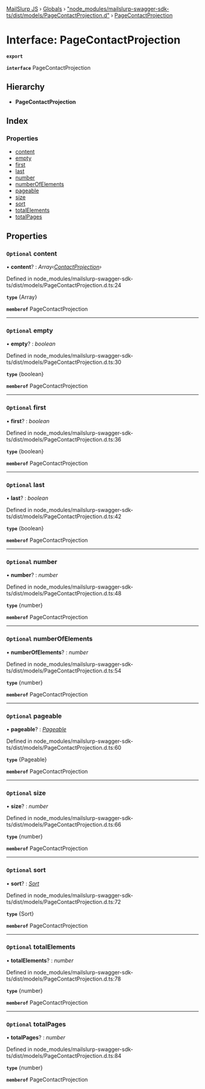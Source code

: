 [MailSlurp JS](../README.md) › [Globals](../globals.md) › ["node_modules/mailslurp-swagger-sdk-ts/dist/models/PageContactProjection.d"](../modules/_node_modules_mailslurp_swagger_sdk_ts_dist_models_pagecontactprojection_d_.md) › [PageContactProjection](_node_modules_mailslurp_swagger_sdk_ts_dist_models_pagecontactprojection_d_.pagecontactprojection.md)

# Interface: PageContactProjection

**`export`** 

**`interface`** PageContactProjection

## Hierarchy

* **PageContactProjection**

## Index

### Properties

* [content](_node_modules_mailslurp_swagger_sdk_ts_dist_models_pagecontactprojection_d_.pagecontactprojection.md#optional-content)
* [empty](_node_modules_mailslurp_swagger_sdk_ts_dist_models_pagecontactprojection_d_.pagecontactprojection.md#optional-empty)
* [first](_node_modules_mailslurp_swagger_sdk_ts_dist_models_pagecontactprojection_d_.pagecontactprojection.md#optional-first)
* [last](_node_modules_mailslurp_swagger_sdk_ts_dist_models_pagecontactprojection_d_.pagecontactprojection.md#optional-last)
* [number](_node_modules_mailslurp_swagger_sdk_ts_dist_models_pagecontactprojection_d_.pagecontactprojection.md#optional-number)
* [numberOfElements](_node_modules_mailslurp_swagger_sdk_ts_dist_models_pagecontactprojection_d_.pagecontactprojection.md#optional-numberofelements)
* [pageable](_node_modules_mailslurp_swagger_sdk_ts_dist_models_pagecontactprojection_d_.pagecontactprojection.md#optional-pageable)
* [size](_node_modules_mailslurp_swagger_sdk_ts_dist_models_pagecontactprojection_d_.pagecontactprojection.md#optional-size)
* [sort](_node_modules_mailslurp_swagger_sdk_ts_dist_models_pagecontactprojection_d_.pagecontactprojection.md#optional-sort)
* [totalElements](_node_modules_mailslurp_swagger_sdk_ts_dist_models_pagecontactprojection_d_.pagecontactprojection.md#optional-totalelements)
* [totalPages](_node_modules_mailslurp_swagger_sdk_ts_dist_models_pagecontactprojection_d_.pagecontactprojection.md#optional-totalpages)

## Properties

### `Optional` content

• **content**? : *Array‹[ContactProjection](_node_modules_mailslurp_swagger_sdk_ts_dist_models_contactprojection_d_.contactprojection.md)›*

Defined in node_modules/mailslurp-swagger-sdk-ts/dist/models/PageContactProjection.d.ts:24

**`type`** {Array<ContactProjection>}

**`memberof`** PageContactProjection

___

### `Optional` empty

• **empty**? : *boolean*

Defined in node_modules/mailslurp-swagger-sdk-ts/dist/models/PageContactProjection.d.ts:30

**`type`** {boolean}

**`memberof`** PageContactProjection

___

### `Optional` first

• **first**? : *boolean*

Defined in node_modules/mailslurp-swagger-sdk-ts/dist/models/PageContactProjection.d.ts:36

**`type`** {boolean}

**`memberof`** PageContactProjection

___

### `Optional` last

• **last**? : *boolean*

Defined in node_modules/mailslurp-swagger-sdk-ts/dist/models/PageContactProjection.d.ts:42

**`type`** {boolean}

**`memberof`** PageContactProjection

___

### `Optional` number

• **number**? : *number*

Defined in node_modules/mailslurp-swagger-sdk-ts/dist/models/PageContactProjection.d.ts:48

**`type`** {number}

**`memberof`** PageContactProjection

___

### `Optional` numberOfElements

• **numberOfElements**? : *number*

Defined in node_modules/mailslurp-swagger-sdk-ts/dist/models/PageContactProjection.d.ts:54

**`type`** {number}

**`memberof`** PageContactProjection

___

### `Optional` pageable

• **pageable**? : *[Pageable](_node_modules_mailslurp_swagger_sdk_ts_dist_models_pageable_d_.pageable.md)*

Defined in node_modules/mailslurp-swagger-sdk-ts/dist/models/PageContactProjection.d.ts:60

**`type`** {Pageable}

**`memberof`** PageContactProjection

___

### `Optional` size

• **size**? : *number*

Defined in node_modules/mailslurp-swagger-sdk-ts/dist/models/PageContactProjection.d.ts:66

**`type`** {number}

**`memberof`** PageContactProjection

___

### `Optional` sort

• **sort**? : *[Sort](_node_modules_mailslurp_swagger_sdk_ts_dist_models_sort_d_.sort.md)*

Defined in node_modules/mailslurp-swagger-sdk-ts/dist/models/PageContactProjection.d.ts:72

**`type`** {Sort}

**`memberof`** PageContactProjection

___

### `Optional` totalElements

• **totalElements**? : *number*

Defined in node_modules/mailslurp-swagger-sdk-ts/dist/models/PageContactProjection.d.ts:78

**`type`** {number}

**`memberof`** PageContactProjection

___

### `Optional` totalPages

• **totalPages**? : *number*

Defined in node_modules/mailslurp-swagger-sdk-ts/dist/models/PageContactProjection.d.ts:84

**`type`** {number}

**`memberof`** PageContactProjection

